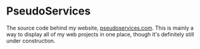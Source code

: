 # PseudoServices

The source code behind my website, [pseudoservices.com](https://pseudoservices.com). 
This is mainly a way to display all of my web projects in one place, though it's definitely still under construction.

